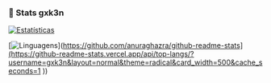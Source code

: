 ### 👑 Stats gxk3n

[![Estatísticas](https://github-readme-stats.vercel.app/api?username=gxk3n&show_icons=true&theme=radical&card_width=500)](https://github.com/anuraghazra/github-readme-stats)

[![Linguagens]([https://github-readme-stats.vercel.app/api/top-langs/?username=gxk3n&layout=normal&theme=radical&card_width=500)](https://github.com/anuraghazra/github-readme-stats](https://github-readme-stats.vercel.app/api/top-langs/?username=gxk3n&layout=normal&theme=radical&card_width=500&cache_seconds=1
))
